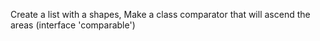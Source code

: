Create a list with a shapes, Make a class comparator that will ascend the areas
(interface 'comparable')